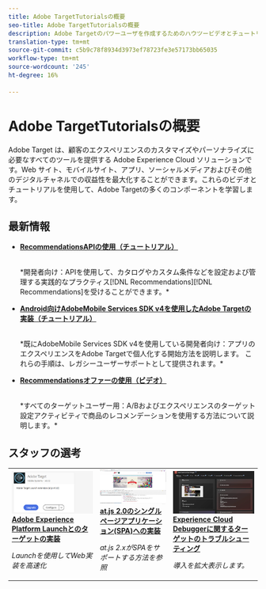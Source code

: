 ```yaml
---
title: Adobe TargetTutorialsの概要
seo-title: Adobe TargetTutorialsの概要
description: Adobe Targetのパワーユーザを作成するためのハウツービデオとチュートリアルの集まり
translation-type: tm+mt
source-git-commit: c5b9c78f8934d3973ef78723fe3e57173bb65035
workflow-type: tm+mt
source-wordcount: '245'
ht-degree: 16%

---
```



# Adobe TargetTutorialsの概要

Adobe Target は、顧客のエクスペリエンスのカスタマイズやパーソナライズに必要なすべてのツールを提供する Adobe Experience Cloud ソリューションです。Web サイト、モバイルサイト、アプリ、ソーシャルメディアおよびその他のデジタルチャネルでの収益性を最大化することができます。これらのビデオとチュートリアルを使用して、Adobe Targetの多くのコンポーネントを学習します。

## 最新情報

* **[RecommendationsAPIの使用（チュートリアル）](recommendations-api-tutorial/recs-api-overview.md)**

   <br>
   *開発者向け：APIを使用して、カタログやカスタム条件などを設定および管理する実践的なプラクティス[!DNL Recommendations][!DNL Recommendations]を受けることができます。*

* **[Android向けAdobeMobile Services SDK v4を使用したAdobe Targetの実装（チュートリアル）](mobile-v4/overview.md)**

   <br>
   *既にAdobeMobile Services SDK v4を使用している開発者向け：アプリのエクスペリエンスをAdobe Targetで個人化する開始方法を説明します。 これらの手順は、レガシーユーザーサポートとして提供されます。<!-- Concepts learned here are also applicable to Adobe Experience Platform Mobile SDK (v5).-->*

* **[Recommendationsオファーの使用（ビデオ）](recommendations/use-recommendations-offers.md)**

   <br>
   *すべてのターゲットユーザー用：A/Bおよびエクスペリエンスのターゲット設定アクティビティで商品のレコメンデーションを使用する方法について説明します。*

<!--
* **[Create a Recommendations Activity (Video)](recommendations/create-a-recommendations-activity.md)**
    <br>
    *Recommend products to your customers at scale with this Premium feature.* -->

## スタッフの選考

<table>
<tr>
  <td>
    <a href="https://docs.adobe.com/content/help/en/experience-cloud/implementing-in-websites-with-launch/implement-solutions/target.html">
      <img alt="Adobe Experience Platform Launchとのターゲットの実装" src="assets/launch_referencearchitectureguides.png" />
    </a>
    <div>
      <a href="https://docs.adobe.com/content/help/en/experience-cloud/implementing-in-websites-with-launch/implement-solutions/target.html">
    <strong>Adobe Experience Platform Launchとのターゲットの実装</strong>
    </a>
    </div>
    <p>
    <em>Launchを使用してWeb実装を高速化</em>
    <p>
  </td>
  <td>
    <a href="implementation/implement-atjs-20-in-a-single-page-application.md">
      <img alt="at.js 2.0のシングルページアプリケーション(SPA)への実装" src="assets/implementing_adobetargetsatjs20inasinglepageapplicationspa.png" />
    </a>
    <div>
      <a href="implementation/implement-atjs-20-in-a-single-page-application.md">
    <strong>at.js 2.0のシングルページアプリケーション(SPA)への実装</strong>
    </a>
    </div>
    <p>
    <em>at.js 2.xがSPAをサポートする方法を参照</em>
    <p>
  </td>
  <td>
    <a href="troubleshooting/troubleshoot-with-the-experience-cloud-debugger.md">
      <img alt="Experience Cloud Debuggerに関するターゲットのトラブルシューティング" src="assets/using_the_experienceclouddebuggerwithadobetarget.png" />
    </a>
    <div>
      <a href="troubleshooting/troubleshoot-with-the-experience-cloud-debugger.md">
    <strong>Experience Cloud Debuggerに関するターゲットのトラブルシューティング</strong>
    </a>
    </div>
    <p>
    <em>導入を拡大表示します。</em>
    <p>
  </td>
</tr>
</table>
